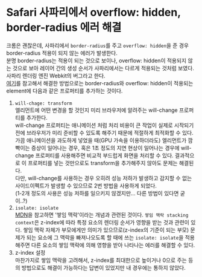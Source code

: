 # Safari 사파리에서 overflow: hidden, border-radius 에러 해결

크롬은 괜찮은데, 사파리에서 `border-radius`를 주고 `overflow: hidden`을 준 경우
border-radius 적용이 되지 않는 에러가 발생한다. <br />
분명 border-radius는 적용이 되는 것으로 보이나, overflow: hidden이 적용되지 않는 것으로 보아 레이어 간의 생성 순서가 사파리에서는 다르게 적용되는 것처럼 보였다. <br />
사파리 렌더링 엔진 Webkit의 버그라고 한다.<br />
[여기](https://stackoverflow.com/questions/49066011/overflow-hidden-with-border-radius-not-working-on-safari)를 참고해서 해결한 방법으로는 border-radius와 overflow: hidden이 적용되는 element에 다음과 같은 프로퍼티를 추가하는 것이다.

1) `will-chage: transform` <br />
엘리먼트에 어떤 변경을 할 것인지 미리 브라우저에 알려주는 will-change 프로퍼티를 추가한다.<br />
will-change 프로퍼티는 애니메이션 처럼 처리 비용이 큰 작업이 실제로 시작되기 전에 브라우저가 미리 준비할 수 있도록 해주기 때문에 적절하게 최적화할 수 있다. 가끔 애니메이션을 과도하게 넣었을 때(GPU 가속을 이용하더라도) 엘리먼트가 깜빡이는 증상이 일어나는 경우, 혹은 1초 정도의 지연 현상이 일어나는 경우에 will-change 프로퍼티를 사용해주면 비교적 부드럽게 화면을 처리할 수 있다.
결과적으로 이 프로퍼티를 넣는 것만으로도 transform을 추가해주지 않아도 문제는 해결된다.<br />
다만, will-change를 사용하는 경우 오히려 성능 저하가 발생하고 감지할 수 없는 사이드이펙트가
발생할 수 있으므로 2번 방법을 사용하게 되었다.<br />
(1-2개 정도의 사용은 성능 저하를 일으키지 않겠지만... 다른 방법이 있다면 굳이..?)
2) `isolate: isolate`<br />
[MDN](https://developer.mozilla.org/ko/docs/Web/CSS/CSS_Positioning/Understanding_z_index/The_stacking_context)을 참고하면 '쌓임 맥락'이라는 개념과 관련된 것이다.
`쌓임 맥락 stacking context`은 z-index에 따라 특정 요소의 렌더링 순서가 영향을 받는 것과 관련이 있다. 쌓임 맥락 자체가 부모에게만 의미가 있으므로(z-index의 기준이 되는 부모) 문제가 되는 요소에 그 맥락을 빠져나오도록 할 때에 쓰는 `isolate: isolate`을 적용해주면 
다른 요소의 쌓임 맥락에 의해 영향을 받아 나타나는 에러를 해결할 수 있다.
3) z-index 설정<br />
마찬가지로 쌓임 맥락을 고려해서, z-index를 최대한으로 높이거나 0으로 주는 등의 방법으로도 해결이 가능하다는 답변이 있었지만 내 경우에는 통하지 않았다.